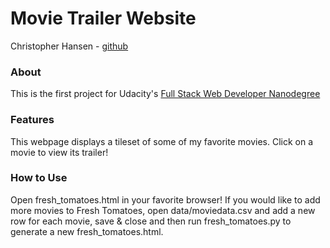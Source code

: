 # Movie Trailer Website
Christopher Hansen - [github](https://github.com/chansenaz)

### About
This is the first project for Udacity's [Full Stack Web Developer Nanodegree](https://www.udacity.com/course/full-stack-web-developer-nanodegree--nd004)

### Features
This webpage displays a tileset of some of my favorite movies. Click on a movie to view its trailer!

### How to Use
Open fresh_tomatoes.html in your favorite browser!
If you would like to add more movies to Fresh Tomatoes, open data/moviedata.csv and add a new row for each movie, save & close and then run fresh_tomatoes.py to generate a new fresh_tomatoes.html.